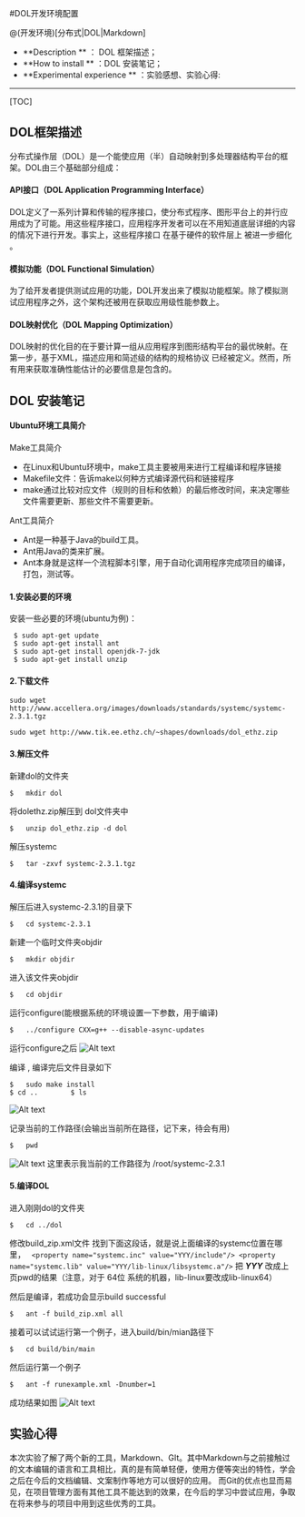 #DOL开发环境配置

@(开发环境)[分布式|DOL|Markdown]
 
- **Description ** ： DOL 框架描述；
- **How to install ** ：DOL 安装笔记；
- **Experimental experience ** ：实验感想、实验心得:

-------------------

[TOC]

## DOL框架描述

分布式操作层（DOL）是一个能使应用（半）自动映射到多处理器结构平台的框架。DOL由三个基础部分组成：

#### API接口（DOL Application Programming Interface）
DOL定义了一系列计算和传输的程序接口，使分布式程序、图形平台上的并行应用成为了可能。用这些程序接口，应用程序开发者可以在不用知道底层详细的内容的情况下进行开发。事实上，这些程序接口 在基于硬件的软件层上 被进一步细化 。

#### 模拟功能（DOL Functional Simulation）
为了给开发者提供测试应用的功能，DOL开发出来了模拟功能框架。除了模拟测试应用程序之外，这个架构还被用在获取应用级性能参数上。

#### DOL映射优化（DOL Mapping Optimization）
DOL映射的优化目的在于要计算一组从应用程序到图形结构平台的最优映射。在第一步，基于XML，描述应用和简述级的结构的规格协议 已经被定义。然而，所有用来获取准确性能估计的必要信息是包含的。



##  DOL 安装笔记 

#### Ubuntu环境工具简介
 Make工具简介
* 在Linux和Ubuntu环境中，make工具主要被用来进行工程编译和程序链接
* Makefile文件：告诉make以何种方式编译源代码和链接程序
* make通过比较对应文件（规则的目标和依赖）的最后修改时间，来决定哪些文件需要更新、那些文件不需要更新。

 Ant工具简介
* Ant是一种基于Java的build工具。
* Ant用Java的类来扩展。
* Ant本身就是这样一个流程脚本引擎，用于自动化调用程序完成项目的编译，打包，测试等。

 
#### 1.安装必要的环境

 安装一些必要的环境(ubuntu为例)：
```
 $ sudo apt-get update
 $ sudo apt-get install ant
 $ sudo apt-get install openjdk-7-jdk
 $ sudo apt-get install unzip
```

#### 2.下载文件
```
sudo wget http://www.accellera.org/images/downloads/standards/systemc/systemc-2.3.1.tgz

sudo wget http://www.tik.ee.ethz.ch/~shapes/downloads/dol_ethz.zip
```
#### 3.解压文件

新建dol的文件夹 
```
$	mkdir dol
```
将dolethz.zip解压到 dol文件夹中
```
$	unzip dol_ethz.zip -d dol
```
解压systemc
```
$	tar -zxvf systemc-2.3.1.tgz
```


#### 4.编译systemc
解压后进入systemc-2.3.1的目录下
```
$	cd systemc-2.3.1
```
新建一个临时文件夹objdir
```
$	mkdir objdir
```
进入该文件夹objdir
```
$	cd objdir
```
运行configure(能根据系统的环境设置一下参数，用于编译)
```
$	../configure CXX=g++ --disable-async-updates
```
运行configure之后
![Alt text](http://i1.piimg.com/4851/1b537caece48621f.png)

编译 , 编译完后文件目录如下

```
$	sudo make install
$ cd ..        $ ls
```
![Alt text](http://i1.piimg.com/4851/325c016ad4ce64c0.png)

记录当前的工作路径(会输出当前所在路径，记下来，待会有用)
```
$	pwd
```
![Alt text](http://i1.piimg.com/4851/b7538d135f393fe9.png)
这里表示我当前的工作路径为 /root/systemc-2.3.1

#### 5.编译DOL

进入刚刚dol的文件夹
```
$	cd ../dol
```
修改build_zip.xml文件
找到下面这段话，就是说上面编译的systemc位置在哪里，
` <property name="systemc.inc" value="YYY/include"/>
<property name="systemc.lib" value="YYY/lib-linux/libsystemc.a"/>`
把 ***YYY*** 改成上页pwd的结果（注意，对于  64位 系统的机器，lib-linux要改成lib-linux64）

然后是编译，若成功会显示build successful
```
$	ant -f build_zip.xml all
```

接着可以试试运行第一个例子，进入build/bin/mian路径下
```
$	cd build/bin/main
```
然后运行第一个例子
```
$	ant -f runexample.xml -Dnumber=1
```
成功结果如图
![Alt text](http://i1.piimg.com/4851/ca4c87bbf2a8be1a.png)

##  实验心得

本次实验了解了两个新的工具，Markdown、GIt。其中Markdown与之前接触过的文本编辑的语言和工具相比，真的是有简单轻便，使用方便等突出的特性，学会之后在今后的文档编辑、文案制作等地方可以很好的应用。 而Git的优点也显而易见，在项目管理方面有其他工具不能达到的效果，在今后的学习中尝试应用，争取在将来参与的项目中用到这些优秀的工具。
